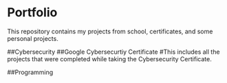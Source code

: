 # Portfolio
This repository contains my projects from school, certificates, and some personal projects. 

##Cybersecurity
  ##Google Cybersecurtiy Certificate
    #This includes all the projects that were completed while taking the Cybersecurity Certificate. 

##Programming
